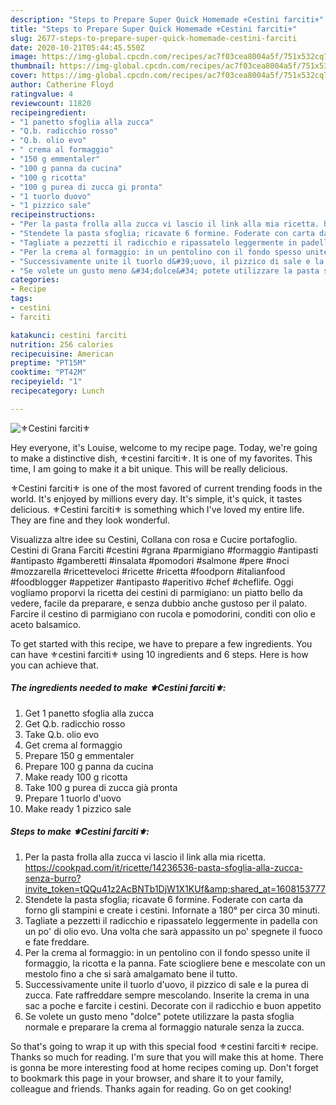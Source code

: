 ```yaml
---
description: "Steps to Prepare Super Quick Homemade ⚜Cestini farciti⚜"
title: "Steps to Prepare Super Quick Homemade ⚜Cestini farciti⚜"
slug: 2677-steps-to-prepare-super-quick-homemade-cestini-farciti
date: 2020-10-21T05:44:45.550Z
image: https://img-global.cpcdn.com/recipes/ac7f03cea8004a5f/751x532cq70/⚜cestini-farciti⚜-recipe-main-photo.jpg
thumbnail: https://img-global.cpcdn.com/recipes/ac7f03cea8004a5f/751x532cq70/⚜cestini-farciti⚜-recipe-main-photo.jpg
cover: https://img-global.cpcdn.com/recipes/ac7f03cea8004a5f/751x532cq70/⚜cestini-farciti⚜-recipe-main-photo.jpg
author: Catherine Floyd
ratingvalue: 4
reviewcount: 11820
recipeingredient:
- "1 panetto sfoglia alla zucca"
- "Q.b. radicchio rosso"
- "Q.b. olio evo"
- " crema al formaggio"
- "150 g emmentaler"
- "100 g panna da cucina"
- "100 g ricotta"
- "100 g purea di zucca gi pronta"
- "1 tuorlo duovo"
- "1 pizzico sale"
recipeinstructions:
- "Per la pasta frolla alla zucca vi lascio il link alla mia ricetta. https://cookpad.com/it/ricette/14236536-pasta-sfoglia-alla-zucca-senza-burro?invite_token=tQQu41z2AcBNTb1DjW1X1KUf&amp;shared_at=1608153777"
- "Stendete la pasta sfoglia; ricavate 6 formine. Foderate con carta da forno gli stampini e create i cestini. Infornate a 180° per circa 30 minuti."
- "Tagliate a pezzetti il radicchio e ripassatelo leggermente in padella con un po&#39; di olio evo. Una volta che sarà appassito un po&#39; spegnete il fuoco e fate freddare."
- "Per la crema al formaggio: in un pentolino con il fondo spesso unite il formaggio, la ricotta e la panna. Fate sciogliere bene e mescolate con un mestolo fino a che si sarà amalgamato bene il tutto."
- "Successivamente unite il tuorlo d&#39;uovo, il pizzico di sale e la purea di zucca. Fate raffreddare sempre mescolando. Inserite la crema in una sac a poche e farcite i cestini. Decorate con il radicchio e buon appetito"
- "Se volete un gusto meno &#34;dolce&#34; potete utilizzare la pasta sfoglia normale e preparare la crema al formaggio naturale senza la zucca."
categories:
- Recipe
tags:
- cestini
- farciti

katakunci: cestini farciti 
nutrition: 256 calories
recipecuisine: American
preptime: "PT15M"
cooktime: "PT42M"
recipeyield: "1"
recipecategory: Lunch

---
```



![⚜Cestini farciti⚜](https://img-global.cpcdn.com/recipes/ac7f03cea8004a5f/751x532cq70/⚜cestini-farciti⚜-recipe-main-photo.jpg)

Hey everyone, it's Louise, welcome to my recipe page. Today, we're going to make a distinctive dish, ⚜cestini farciti⚜. It is one of my favorites. This time, I am going to make it a bit unique. This will be really delicious.

⚜Cestini farciti⚜ is one of the most favored of current trending foods in the world. It's enjoyed by millions every day. It's simple, it's quick, it tastes delicious. ⚜Cestini farciti⚜ is something which I've loved my entire life. They are fine and they look wonderful.

Visualizza altre idee su Cestini, Collana con rosa e Cucire portafoglio. Cestini di Grana Farciti #cestini #grana #parmigiano #formaggio #antipasti #antipasto #gamberetti #insalata #pomodori #salmone #pere #noci #mozzarella #ricetteveloci #ricette #ricetta #foodporn #italianfood #foodblogger #appetizer #antipasto #aperitivo #chef #cheflife. Oggi vogliamo proporvi la ricetta dei cestini di parmigiano: un piatto bello da vedere, facile da preparare, e senza dubbio anche gustoso per il palato. Farcire il cestino di parmigiano con rucola e pomodorini, conditi con olio e aceto balsamico.


To get started with this recipe, we have to prepare a few ingredients. You can have ⚜cestini farciti⚜ using 10 ingredients and 6 steps. Here is how you can achieve that.

<!--inarticleads1-->

##### The ingredients needed to make ⚜Cestini farciti⚜:

1. Get 1 panetto sfoglia alla zucca
1. Get Q.b. radicchio rosso
1. Take Q.b. olio evo
1. Get  crema al formaggio
1. Prepare 150 g emmentaler
1. Prepare 100 g panna da cucina
1. Make ready 100 g ricotta
1. Take 100 g purea di zucca già pronta
1. Prepare 1 tuorlo d&#39;uovo
1. Make ready 1 pizzico sale




<!--inarticleads2-->

##### Steps to make ⚜Cestini farciti⚜:

1. Per la pasta frolla alla zucca vi lascio il link alla mia ricetta. https://cookpad.com/it/ricette/14236536-pasta-sfoglia-alla-zucca-senza-burro?invite_token=tQQu41z2AcBNTb1DjW1X1KUf&amp;shared_at=1608153777
1. Stendete la pasta sfoglia; ricavate 6 formine. Foderate con carta da forno gli stampini e create i cestini. Infornate a 180° per circa 30 minuti.
1. Tagliate a pezzetti il radicchio e ripassatelo leggermente in padella con un po&#39; di olio evo. Una volta che sarà appassito un po&#39; spegnete il fuoco e fate freddare.
1. Per la crema al formaggio: in un pentolino con il fondo spesso unite il formaggio, la ricotta e la panna. Fate sciogliere bene e mescolate con un mestolo fino a che si sarà amalgamato bene il tutto.
1. Successivamente unite il tuorlo d&#39;uovo, il pizzico di sale e la purea di zucca. Fate raffreddare sempre mescolando. Inserite la crema in una sac a poche e farcite i cestini. Decorate con il radicchio e buon appetito
1. Se volete un gusto meno &#34;dolce&#34; potete utilizzare la pasta sfoglia normale e preparare la crema al formaggio naturale senza la zucca.




So that's going to wrap it up with this special food ⚜cestini farciti⚜ recipe. Thanks so much for reading. I'm sure that you will make this at home. There is gonna be more interesting food at home recipes coming up. Don't forget to bookmark this page in your browser, and share it to your family, colleague and friends. Thanks again for reading. Go on get cooking!
